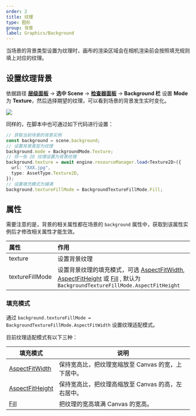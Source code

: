 ```yaml
---
order: 2
title: 纹理
type: 图形
group: 背景
label: Graphics/Background
---
```


当场景的背景类型设置为纹理时，画布的渲染区域会在相机渲染前会按照填充规则填上对应的纹理。

## 设置纹理背景

依据路径 **[层级面板](/docs/interface-hierarchy)** -> **选中 Scene** -> **[检查器面板](/docs/interface-inspector)** -> **Background 栏** 设置 **Mode** 为 **Texture**，然后选择期望的纹理，可以看到场景的背景发生实时变化。

![](https://gw.alipayobjects.com/zos/OasisHub/2673b2a2-a87b-4707-b3fc-9af334231298/2024-07-18%25252017.50.16.gif)

同样的，在脚本中也可通过如下代码进行设置：

```typescript
// 获取当前场景的背景实例
const background = scene.background;
// 设置背景类型为纹理
background.mode = BackgroundMode.Texture;
// 将一张 2D 纹理设置为背景纹理
background.texture = await engine.resourceManager.load<Texture2D>({
  url: "XXX.jpg",
  type: AssetType.Texture2D,
});
// 设置填充模式为铺满
background.textureFillMode = BackgroundTextureFillMode.Fill;
```

## 属性

需要注意的是，背景的相关属性都在场景的 `background` 属性中，获取到该属性实例后才修改相关属性才能生效。

| 属性            | 作用                                                                                                                                                                                                                                                                                  |
| :-------------- | :------------------------------------------------------------------------------------------------------------------------------------------------------------------------------------------------------------------------------------------------------------------------------------ |
| texture         | 设置背景纹理                                                                                                                                                                                                                                                                          |
| textureFillMode | 设置背景纹理的填充模式，可选 [AspectFitWidth](/apis/core/#BackgroundTextureFillMode-AspectFitWidth), [AspectFitHeight](/apis/core/#BackgroundTextureFillMode-AspectFitHeight) 或 [Fill](/apis/core/#BackgroundTextureFillMode-Fill) , 默认为 `BackgroundTextureFillMode.AspectFitHeight` |

### 填充模式

通过 `background.textureFillMode = BackgroundTextureFillMode.AspectFitWidth` 设置纹理适配模式。

目前纹理适配模式有以下三种：

| 填充模式                                                                | 说明                                               |
| ----------------------------------------------------------------------- | -------------------------------------------------- |
| [AspectFitWidth](/apis/core/#BackgroundTextureFillMode-AspectFitWidth)   | 保持宽高比，把纹理宽缩放至 Canvas 的宽，上下居中。 |
| [AspectFitHeight](/apis/core/#BackgroundTextureFillMode-AspectFitHeight) | 保持宽高比，把纹理高缩放至 Canvas 的高，左右居中。 |
| [Fill](/apis/core/#BackgroundTextureFillMode-Fill)                       | 把纹理的宽高填满 Canvas 的宽高。                   |
